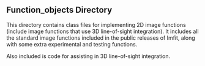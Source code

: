 ## Function_objects Directory

This directory contains class files for implementing 2D image functions (include image functions
that use 3D line-of-sight integration). It includes all the standard image functions included in
the public releases of Imfit, along with some extra experimental and testing functions.

Also included is code for assisting in 3D line-of-sight integration.
